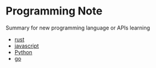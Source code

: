 # Programming Note

Summary for new programming language or APIs learning

- [rust](rust.md)
- [javascript](javascript.md)
- [Python](python3.md)
- [go](go.md)

